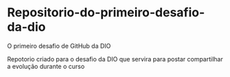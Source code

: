  #   Repositorio-do-primeiro-desafio-da-dio
O primeiro desafio de GitHub da DIO  

Repotorio criado  para o desafio da DIO que servira para postar compartilhar  a evolução durante o curso

